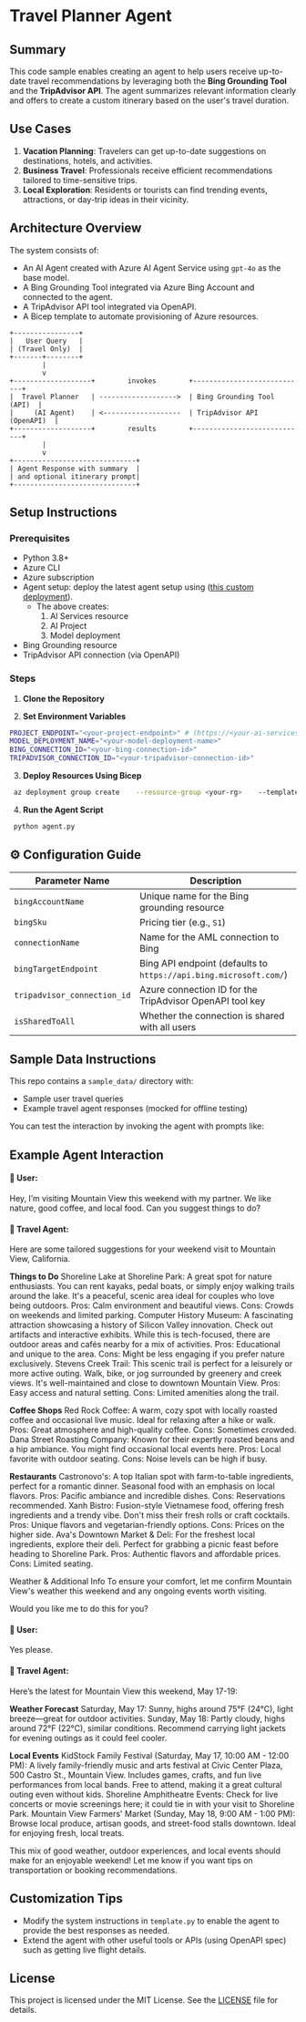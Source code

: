 # Travel Planner Agent

## Summary
This code sample enables creating an agent to help users receive up-to-date travel recommendations by leveraging both the **Bing Grounding Tool** and the **TripAdvisor API**. The agent summarizes relevant information clearly and offers to create a custom itinerary based on the user's travel duration.

## Use Cases
1. **Vacation Planning**: Travelers can get up-to-date suggestions on destinations, hotels, and activities.
2. **Business Travel**: Professionals receive efficient recommendations tailored to time-sensitive trips.
3. **Local Exploration**: Residents or tourists can find trending events, attractions, or day-trip ideas in their vicinity.

## Architecture Overview
The system consists of:
- An AI Agent created with Azure AI Agent Service using `gpt-4o` as the base model.
- A Bing Grounding Tool integrated via Azure Bing Account and connected to the agent.
- A TripAdvisor API tool integrated via OpenAPI.
- A Bicep template to automate provisioning of Azure resources.

```text
+----------------+                         
|   User Query   |                         
| (Travel Only)  |                         
+-------+--------+                         
        |                                  
        v                                  
+-------------------+        invokes        +----------------------------+
|  Travel Planner   | ------------------->  | Bing Grounding Tool (API)  |
|     (AI Agent)    | <-------------------  | TripAdvisor API (OpenAPI)  |
+-------------------+        results        +----------------------------+
        |                                  
        v                                  
+------------------------------+           
| Agent Response with summary  |           
| and optional itinerary prompt|           
+------------------------------+           
```

## Setup Instructions

### Prerequisites
- Python 3.8+
- Azure CLI
- Azure subscription
- Agent setup: deploy the latest agent setup using ([this custom deployment](https://github.com/azure-ai-foundry/foundry-samples/tree/main/use-cases/agents/setup/basic-setup)).
  - The above creates:
    1. AI Services resource
    2. AI Project
    3. Model deployment 
- Bing Grounding resource
- TripAdvisor API connection (via OpenAPI)

### Steps
1. **Clone the Repository**

2. **Set Environment Variables**
```bash
PROJECT_ENDPOINT="<your-project-endpoint>" # (https://<your-ai-services-account-name>.services.ai.azure.com/api/projects/<your-project-name>)
MODEL_DEPLOYMENT_NAME="<your-model-deployment-name>"
BING_CONNECTION_ID="<your-bing-connection-id>"
TRIPADVISOR_CONNECTION_ID="<your-tripadvisor-connection-id>"
```

3. **Deploy Resources Using Bicep**
```bash
 az deployment group create    --resource-group <your-rg>    --template-file bing-grounding.bicep    --parameters      bingAccountName="bing-grounding-agent"      bingSku="S1"      connectionName="bing-grounding-conn"      amlWorkspaceResourceName="<AI-Project-Name>"
```

4. **Run the Agent Script**
```bash
 python agent.py
```

## ⚙️ Configuration Guide
| Parameter Name             | Description                                                       |
|----------------------------|-------------------------------------------------------------------|
| `bingAccountName`          | Unique name for the Bing grounding resource                       |
| `bingSku`                  | Pricing tier (e.g., `S1`)                                         |
| `connectionName`           | Name for the AML connection to Bing                               |
| `bingTargetEndpoint`       | Bing API endpoint (defaults to `https://api.bing.microsoft.com/`) |
| `tripadvisor_connection_id`| Azure connection ID for the TripAdvisor OpenAPI tool key          |
| `isSharedToAll`            | Whether the connection is shared with all users                   |

## Sample Data Instructions
This repo contains a `sample_data/` directory with:
- Sample user travel queries
- Example travel agent responses (mocked for offline testing)

You can test the interaction by invoking the agent with prompts like:

## Example Agent Interaction

#### 🧑 User:
Hey, I’m visiting Mountain View this weekend with my partner. We like nature, good coffee, and local food. Can you suggest things to do?

#### 🤖 Travel Agent:
Here are some tailored suggestions for your weekend visit to Mountain View, California.

**Things to Do**
Shoreline Lake at Shoreline Park:
A great spot for nature enthusiasts. You can rent kayaks, pedal boats, or simply enjoy walking trails around the lake.
It's a peaceful, scenic area ideal for couples who love being outdoors.
Pros: Calm environment and beautiful views.
Cons: Crowds on weekends and limited parking.
Computer History Museum:
A fascinating attraction showcasing a history of Silicon Valley innovation. Check out artifacts and interactive exhibits.
While this is tech-focused, there are outdoor areas and cafés nearby for a mix of activities.
Pros: Educational and unique to the area.
Cons: Might be less engaging if you prefer nature exclusively.
Stevens Creek Trail:
This scenic trail is perfect for a leisurely or more active outing. Walk, bike, or jog surrounded by greenery and creek views.
It's well-maintained and close to downtown Mountain View.
Pros: Easy access and natural setting.
Cons: Limited amenities along the trail.
 

**Coffee Shops**
Red Rock Coffee:
A warm, cozy spot with locally roasted coffee and occasional live music. Ideal for relaxing after a hike or walk.
Pros: Great atmosphere and high-quality coffee.
Cons: Sometimes crowded.
Dana Street Roasting Company:
Known for their expertly roasted beans and a hip ambiance. You might find occasional local events here.
Pros: Local favorite with outdoor seating.
Cons: Noise levels can be high if busy.
 

**Restaurants**
Castronovo's:
A top Italian spot with farm-to-table ingredients, perfect for a romantic dinner. Seasonal food with an emphasis on local flavors.
Pros: Pacific ambiance and incredible dishes.
Cons: Reservations recommended.
Xanh Bistro:
Fusion-style Vietnamese food, offering fresh ingredients and a trendy vibe. Don't miss their fresh rolls or craft cocktails.
Pros: Unique flavors and vegetarian-friendly options.
Cons: Prices on the higher side.
Ava's Downtown Market & Deli:
For the freshest local ingredients, explore their deli. Perfect for grabbing a picnic feast before heading to Shoreline Park.
Pros: Authentic flavors and affordable prices.
Cons: Limited seating.
 

Weather & Additional Info
To ensure your comfort, let me confirm Mountain View's weather this weekend and any ongoing events worth visiting.

Would you like me to do this for you?

#### 🧑 User:
Yes please.

#### 🤖 Travel Agent:
Here’s the latest for Mountain View this weekend, May 17-19:

**Weather Forecast**
Saturday, May 17: Sunny, highs around 75°F (24°C), light breeze—great for outdoor activities.
Sunday, May 18: Partly cloudy, highs around 72°F (22°C), similar conditions.
Recommend carrying light jackets for evening outings as it could feel cooler.
 

**Local Events**
KidStock Family Festival (Saturday, May 17, 10:00 AM - 12:00 PM):
A lively family-friendly music and arts festival at Civic Center Plaza, 500 Castro St., Mountain View.
Includes games, crafts, and fun live performances from local bands.
Free to attend, making it a great cultural outing even without kids.
Shoreline Amphitheatre Events:
Check for live concerts or movie screenings here; it could tie in with your visit to Shoreline Park.
Mountain View Farmers' Market (Sunday, May 18, 9:00 AM - 1:00 PM):
Browse local produce, artisan goods, and street-food stalls downtown. Ideal for enjoying fresh, local treats.

This mix of good weather, outdoor experiences, and local events should make for an enjoyable weekend! Let me know if you want tips on transportation or booking recommendations.

## Customization Tips
- Modify the system instructions in `template.py` to enable the agent to provide the best responses as needed.
- Extend the agent with other useful tools or APIs (using OpenAPI spec) such as getting live flight details.

## License
This project is licensed under the MIT License. See the [LICENSE](./LICENSE) file for details.
